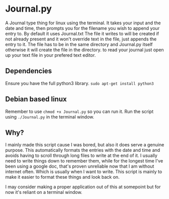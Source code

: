 # Journal.py
A Journal type thing for linux using the terminal.
It takes your input and the date and time, then prompts you for the filename you wish to append your entry to. By default it uses Journal.txt
The file it writes to will be created if not already present and it won't override text in the file, just appends the entry to it.
The file has to be in the same directory and Journal.py itself otherwise it will create the file in the directory.
to read your journal just open up your text file in your prefered text editor.

## Dependencies
Ensure you have the full python3 library.
```sudo apt-get install python3```

## Debian based linux
Remember to use ```chmod +x Journal.py``` so you can run it.
Run the script using ```./Journal.py``` in the terminal window.

## Why?
I mainly made this script cause I was bored, but also it does serve a genuine purpose.
This automatically formats the entries with the date and time and avoids having to scroll through long files to write at the end of it.
I usually need to write things down to remember them, while for the longest time I've been using a google doc,
that's proven unreliable now that I am without internet often. Which is usually when I want to write.
This script is mainly to make it easier to format these things and look back on.

I may consider making a proper application out of this at somepoint but for now it's reliant on a terminal window.
